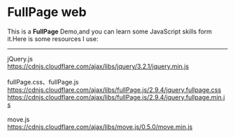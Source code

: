 FullPage web
===================

This is a **FullPage** Demo,and you can learn some JavaScript skills form it.Here is some resources I use:

----------

jQuery.js <br/>
https://cdnjs.cloudflare.com/ajax/libs/jquery/3.2.1/jquery.min.js<br/><br/>
fullPage.css、fullPage.js<br/>
https://cdnjs.cloudflare.com/ajax/libs/fullPage.js/2.9.4/jquery.fullpage.css<br/>
https://cdnjs.cloudflare.com/ajax/libs/fullPage.js/2.9.4/jquery.fullpage.min.js<br/><br/>
move.js<br/>
https://cdnjs.cloudflare.com/ajax/libs/move.js/0.5.0/move.min.js<br/>
